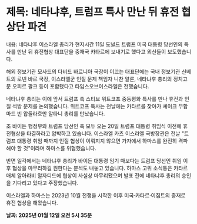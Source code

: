 # **제목: 네타냐후, 트럼프 특사 만난 뒤 휴전 협상단 파견**

  내용: 네타냐후 이스라엘 총리가 현지시간 11일 도널드 트럼프 미국 대통령 당선인의 특사를 만난 뒤 휴전협상 대표단을 중재국 카타르에 보내기로 했다고 외신들이 보도했습니다. 

해외 정보기관 모사드의 다비드 바르니아 국장이 이끄는 대표단에는 국내 정보기관 신베트의 로넨 바르 국장, 이스라엘군 인질 문제 책임자 니찬 알론, 네타냐후 총리의 정치고문 오피르 팔크 등이 포함됐다고 타임스오브이스라엘은 전했습니다. 

네타냐후 총리는 이에 앞서 트럼프 측 스티브 위트코프 중동평화 특사를 만나 휴전과 인질 석방 문제를 논의했습니다. 위트코프 특사는 전날에는 카타르를 찾아가 셰이크 무함마드 빈 압둘라흐만 알타니 총리를 만났습니다. 

조 바이든 행정부와 트럼프 당선인 측 모두 오는 20일 트럼프 대통령 취임식 이전에 휴전협상을 타결하라고 압박하고 있습니다. 이스라엘 카츠 이스라엘 국방장관은 전날 "트럼프 대통령 취임 때까지 인질 협상이 이뤄지지 않으면 가자에서 하마스를 완전히 격파해야 할 것"이라며 하마스를 위협했습니다. 

반면 일각에서는 네타냐후 총리가 바이든 대통령 임기 때보다는 트럼프 당선인 취임 이후 협상을 마무리하길 원한다는 분석도 내놓고 있습니다. 하마스 고위 소식통은 카타르 매체 알아라비 알자디드에 협상이 사실상 마무리됐으며 발표 전에 네타냐후 총리의 승인을 기다리고 있다고 주장했습니다. 

이스라엘과 하마스는 2023년 10월 전쟁을 시작한 이후 미국·카타르·이집트의 중재로 휴전 협상을 해왔습니다.

  **날짜: 2025년 01월 12일 오전 5시 35분**